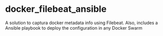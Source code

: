 # docker_filebeat_ansible
A solution to captura docker metadata info using Filebeat. Also, includes a Ansible playbook to deploy the configuration in any Docker Swarm
